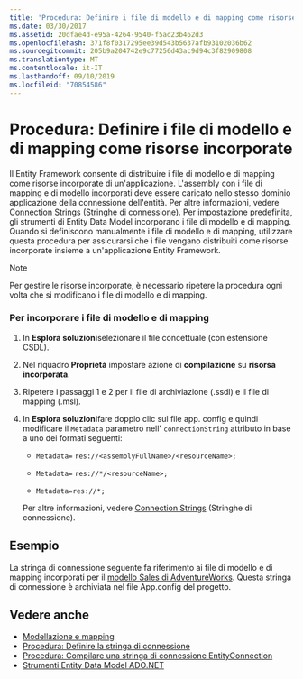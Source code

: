 ```yaml
---
title: 'Procedura: Definire i file di modello e di mapping come risorse incorporate'
ms.date: 03/30/2017
ms.assetid: 20dfae4d-e95a-4264-9540-f5ad23b462d3
ms.openlocfilehash: 371f8f0317295ee39d543b5637afb93102036b62
ms.sourcegitcommit: 205b9a204742e9c77256d43ac9d94c3f82909808
ms.translationtype: MT
ms.contentlocale: it-IT
ms.lasthandoff: 09/10/2019
ms.locfileid: "70854586"
---
```

# <a name="how-to-make-model-and-mapping-files-embedded-resources"></a>Procedura: Definire i file di modello e di mapping come risorse incorporate
Il Entity Framework consente di distribuire i file di modello e di mapping come risorse incorporate di un'applicazione. L'assembly con i file di mapping e di modello incorporati deve essere caricato nello stesso dominio applicazione della connessione dell'entità. Per altre informazioni, vedere [Connection Strings](connection-strings.md) (Stringhe di connessione). Per impostazione predefinita, gli strumenti di Entity Data Model incorporano i file di modello e di mapping. Quando si definiscono manualmente i file di modello e di mapping, utilizzare questa procedura per assicurarsi che i file vengano distribuiti come risorse incorporate insieme a un'applicazione Entity Framework.  
  
> [!NOTE]
> Per gestire le risorse incorporate, è necessario ripetere la procedura ogni volta che si modificano i file di modello e di mapping.  
  
### <a name="to-embed-model-and-mapping-files"></a>Per incorporare i file di modello e di mapping  
  
1. In **Esplora soluzioni**selezionare il file concettuale (con estensione CSDL).  
  
2. Nel riquadro **Proprietà** impostare azione di **compilazione** su **risorsa incorporata**.  
  
3. Ripetere i passaggi 1 e 2 per il file di archiviazione (.ssdl) e il file di mapping (.msl).  
  
4. In **Esplora soluzioni**fare doppio clic sul file app. config e quindi modificare il `Metadata` parametro nell' `connectionString` attributo in base a uno dei formati seguenti:  
  
    - `Metadata=` `res://<assemblyFullName>/<resourceName>;`  
  
    - `Metadata=` `res://*/<resourceName>;`  
  
    - `Metadata=res://*;`  
  
     Per altre informazioni, vedere [Connection Strings](connection-strings.md) (Stringhe di connessione).  
  
## <a name="example"></a>Esempio  
 La stringa di connessione seguente fa riferimento ai file di modello e di mapping incorporati per il [modello Sales di AdventureWorks](https://github.com/Microsoft/sql-server-samples/releases/tag/adventureworks). Questa stringa di connessione è archiviata nel file App.config del progetto.  

## <a name="see-also"></a>Vedere anche

- [Modellazione e mapping](modeling-and-mapping.md)
- [Procedura: Definire la stringa di connessione](how-to-define-the-connection-string.md)
- [Procedura: Compilare una stringa di connessione EntityConnection](how-to-build-an-entityconnection-connection-string.md)
- [Strumenti Entity Data Model ADO.NET](https://docs.microsoft.com/previous-versions/dotnet/netframework-4.0/bb399249(v=vs.100))
